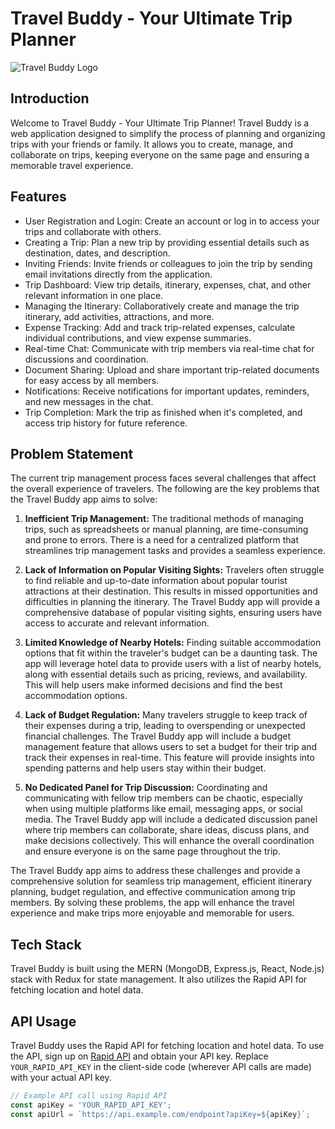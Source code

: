 # Travel Buddy - Your Ultimate Trip Planner

![Travel Buddy Logo]()

## Introduction

Welcome to Travel Buddy - Your Ultimate Trip Planner! Travel Buddy is a web application designed to simplify the process of planning and organizing trips with your friends or family. It allows you to create, manage, and collaborate on trips, keeping everyone on the same page and ensuring a memorable travel experience.

## Features

- User Registration and Login: Create an account or log in to access your trips and collaborate with others.
- Creating a Trip: Plan a new trip by providing essential details such as destination, dates, and description.
- Inviting Friends: Invite friends or colleagues to join the trip by sending email invitations directly from the application.
- Trip Dashboard: View trip details, itinerary, expenses, chat, and other relevant information in one place.
- Managing the Itinerary: Collaboratively create and manage the trip itinerary, add activities, attractions, and more.
- Expense Tracking: Add and track trip-related expenses, calculate individual contributions, and view expense summaries.
- Real-time Chat: Communicate with trip members via real-time chat for discussions and coordination.
- Document Sharing: Upload and share important trip-related documents for easy access by all members.
- Notifications: Receive notifications for important updates, reminders, and new messages in the chat.
- Trip Completion: Mark the trip as finished when it's completed, and access trip history for future reference.

## Problem Statement

The current trip management process faces several challenges that affect the overall experience of travelers. The following are the key problems that the Travel Buddy app aims to solve:

1. **Inefficient Trip Management:** The traditional methods of managing trips, such as spreadsheets or manual planning, are time-consuming and prone to errors. There is a need for a centralized platform that streamlines trip management tasks and provides a seamless experience.

2. **Lack of Information on Popular Visiting Sights:** Travelers often struggle to find reliable and up-to-date information about popular tourist attractions at their destination. This results in missed opportunities and difficulties in planning the itinerary. The Travel Buddy app will provide a comprehensive database of popular visiting sights, ensuring users have access to accurate and relevant information.

3. **Limited Knowledge of Nearby Hotels:** Finding suitable accommodation options that fit within the traveler's budget can be a daunting task. The app will leverage hotel data to provide users with a list of nearby hotels, along with essential details such as pricing, reviews, and availability. This will help users make informed decisions and find the best accommodation options.

4. **Lack of Budget Regulation:** Many travelers struggle to keep track of their expenses during a trip, leading to overspending or unexpected financial challenges. The Travel Buddy app will include a budget management feature that allows users to set a budget for their trip and track their expenses in real-time. This feature will provide insights into spending patterns and help users stay within their budget.

5. **No Dedicated Panel for Trip Discussion:** Coordinating and communicating with fellow trip members can be chaotic, especially when using multiple platforms like email, messaging apps, or social media. The Travel Buddy app will include a dedicated discussion panel where trip members can collaborate, share ideas, discuss plans, and make decisions collectively. This will enhance the overall coordination and ensure everyone is on the same page throughout the trip.

The Travel Buddy app aims to address these challenges and provide a comprehensive solution for seamless trip management, efficient itinerary planning, budget regulation, and effective communication among trip members. By solving these problems, the app will enhance the travel experience and make trips more enjoyable and memorable for users.

## Tech Stack

Travel Buddy is built using the MERN (MongoDB, Express.js, React, Node.js) stack with Redux for state management. It also utilizes the Rapid API for fetching location and hotel data.

## API Usage

Travel Buddy uses the Rapid API for fetching location and hotel data. To use the API, sign up on [Rapid API](https://rapidapi.com/) and obtain your API key. Replace `YOUR_RAPID_API_KEY` in the client-side code (wherever API calls are made) with your actual API key.

```javascript
// Example API call using Rapid API
const apiKey = 'YOUR_RAPID_API_KEY';
const apiUrl = `https://api.example.com/endpoint?apiKey=${apiKey}`;
```
